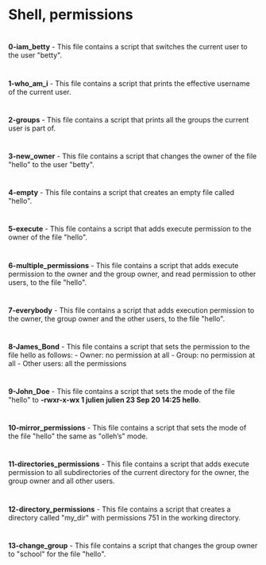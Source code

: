 # Shell, permissions
#
**0-iam_betty** - This file contains a script that switches the current user to the user "betty".
#
**1-who_am_i** - This file contains a script that prints the effective username of the current user.
#
**2-groups** - This file contains a script that prints all the groups the current user is part of.
#
**3-new_owner** - This file contains a script that changes the owner of the file "hello" to the user "betty".
#
**4-empty** - This file contains a script that creates an empty file called "hello".
#
**5-execute** - This file contains a script that adds execute permission to the owner of the file "hello".
#
**6-multiple_permissions** - This file contains a script that adds execute permission to the owner and the group owner, and read permission to other users, to the file "hello".
#
**7-everybody** - This file contains a script that adds execution permission to the owner, the group owner and the other users, to the file "hello".
#
**8-James_Bond** - This file contains a script that sets the permission to the file hello as follows:
	- Owner: no permission at all
	- Group: no permission at all
	- Other users: all the permissions
#
**9-John_Doe** - This file contains a script that sets the mode of the file "hello" to **-rwxr-x-wx 1 julien julien 23 Sep 20 14:25 hello**.
#
**10-mirror_permissions** - This file contains a script that sets the mode of the file "hello" the same as "olleh’s" mode.
#
**11-directories_permissions** - This file contains a script that adds execute permission to all subdirectories of the current directory for the owner, the group owner and all other users.
#
**12-directory_permissions** - This file contains a script that creates a directory called "my_dir" with permissions 751 in the working directory.
#
**13-change_group** - This file contains a script that changes the group owner to "school" for the file "hello".
#
